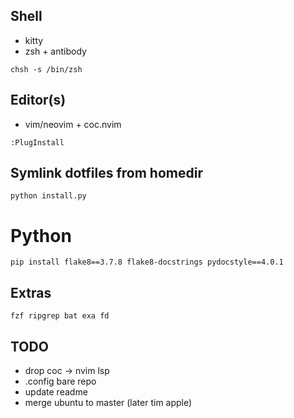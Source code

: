 ## Shell
- kitty
- zsh + antibody

`chsh -s /bin/zsh`

## Editor(s)
- vim/neovim + coc.nvim

`:PlugInstall`

## Symlink dotfiles from homedir
`python install.py`

# Python
`pip install flake8==3.7.8 flake8-docstrings pydocstyle==4.0.1`

## Extras
`fzf ripgrep bat exa fd`

## TODO
- drop coc -> nvim lsp
- .config bare repo
- update readme
- merge ubuntu to master (later tim apple)
